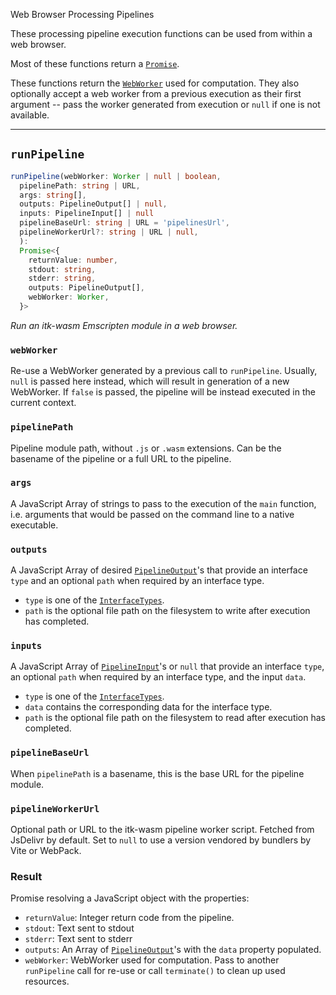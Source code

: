Web Browser Processing Pipelines

These processing pipeline execution functions can be used from within a web
browser.

Most of these functions return a [`Promise`](https://developer.mozilla.org/en-US/docs/Web/JavaScript/Reference/Global_Objects/Promise).

These functions return the [`WebWorker`](https://developer.mozilla.org/en-US/docs/Web/API/Web_Workers_API/Using_web_workers) used for computation. They also optionally accept a web worker from a previous execution as their first argument -- pass the worker generated from execution or `null` if one is not available.

---

## `runPipeline`

```ts
runPipeline(webWorker: Worker | null | boolean,
  pipelinePath: string | URL,
  args: string[],
  outputs: PipelineOutput[] | null,
  inputs: PipelineInput[] | null
  pipelineBaseUrl: string | URL = 'pipelinesUrl',
  pipelineWorkerUrl?: string | URL | null,
  ):
  Promise<{
    returnValue: number,
    stdout: string,
    stderr: string,
    outputs: PipelineOutput[],
    webWorker: Worker,
  }>
```

*Run an itk-wasm Emscripten module in a web browser.*

### `webWorker`

Re-use a WebWorker generated by a previous call to `runPipeline`. Usually, `null` is passed here instead, which will result in generation of a new WebWorker. If `false` is passed, the pipeline will be instead executed in the current context.

### `pipelinePath`

Pipeline module path, without `.js` or `.wasm` extensions. Can be the basename of the pipeline or a full URL to the pipeline.

### `args`

A JavaScript Array of strings to pass to the execution of the `main` function, i.e. arguments that would be passed on the command line to a native executable.

### `outputs`

A JavaScript Array of desired [`PipelineOutput`](https://github.com/InsightSoftwareConsortium/itk-wasm/blob/main/src/pipeline/PipelineOutput.ts)'s that provide an interface `type` and an optional `path` when required by an interface type.

- `type` is one of the [`InterfaceTypes`](/api/interface_types).
- `path` is the optional file path on the filesystem to write after execution has completed.

### `inputs`

A JavaScript Array of [`PipelineInput`](https://github.com/InsightSoftwareConsortium/itk-wasm/blob/main/src/pipeline/PipelineInput.ts)'s or `null` that provide an interface `type`, an optional `path` when required by an interface type, and the input `data`.

- `type` is one of the [`InterfaceTypes`](/api/interface_types).
- `data` contains the corresponding data for the interface type.
- `path` is the optional file path on the filesystem to read after execution has completed.

### `pipelineBaseUrl`

When `pipelinePath` is a basename, this is the base URL for the pipeline module.

### `pipelineWorkerUrl`

Optional path or URL to the itk-wasm pipeline worker script. Fetched from JsDelivr by default. Set to `null` to use a version vendored by bundlers by Vite or WebPack.

### Result

Promise resolving a JavaScript object with the properties:

- `returnValue`: Integer return code from the pipeline.
- `stdout`: Text sent to stdout
- `stderr`: Text sent to stderr
-  `outputs`: An Array of [`PipelineOutput`](https://github.com/InsightSoftwareConsortium/itk-wasm/blob/main/src/pipeline/PipelineOutput.ts)'s with the `data` property populated.
- `webWorker`: WebWorker used for computation. Pass to another `runPipeline` call for re-use or call `terminate()` to clean up used resources.
